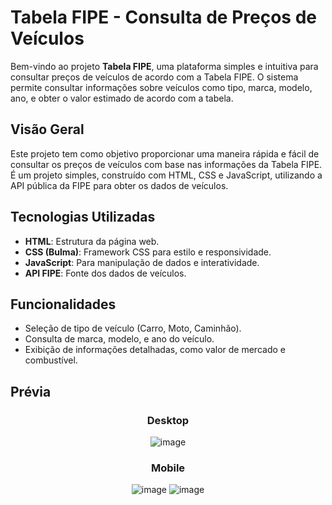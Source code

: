 # Tabela FIPE - Consulta de Preços de Veículos

Bem-vindo ao projeto **Tabela FIPE**, uma plataforma simples e intuitiva para consultar preços de veículos de acordo com a Tabela FIPE. O sistema permite consultar informações sobre veículos como tipo, marca, modelo, ano, e obter o valor estimado de acordo com a tabela.

## Visão Geral

Este projeto tem como objetivo proporcionar uma maneira rápida e fácil de consultar os preços de veículos com base nas informações da Tabela FIPE. É um projeto simples, construído com HTML, CSS e JavaScript, utilizando a API pública da FIPE para obter os dados de veículos.

## Tecnologias Utilizadas

- **HTML**: Estrutura da página web.
- **CSS (Bulma)**: Framework CSS para estilo e responsividade.
- **JavaScript**: Para manipulação de dados e interatividade.
- **API FIPE**: Fonte dos dados de veículos.

## Funcionalidades

- Seleção de tipo de veículo (Carro, Moto, Caminhão).
- Consulta de marca, modelo, e ano do veículo.
- Exibição de informações detalhadas, como valor de mercado e combustível.

## Prévia

<div align="center">

### Desktop

![image](https://github.com/user-attachments/assets/aa75a12a-fc7b-4401-bcb3-6b3e050630d3)

### Mobile

![image](https://github.com/user-attachments/assets/0c368c70-e912-47f2-8890-4d83d43056d8)
![image](https://github.com/user-attachments/assets/ed949593-9a69-4683-a786-442d38d74fc1)

</div>
